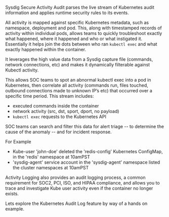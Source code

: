 
Sysdig Secure Activity Audit parses the live stream of Kubernetes audit information and applies runtime security rules to its events.

All activity is mapped against specific Kubernetes metadata, such as namespace, deployment and pod. This, along with timestamped records of activity within individual pods, allows teams to quickly troubleshoot exactly what happened, where it happened and who or what instigated it. Essentially it helps join the dots between who ran `kubectl exec` and what exactly happened within the container.

It leverages the high value data from a Sysdig capture file (commands, network connections, etc) and makes it dynamically filterable against Kubectl activity.

This allows SOC teams to spot an abnormal kubectl exec into a pod in Kubernetes, then correlate all activity (commands run, files touched, outbound connections made to unknown IP’s etc) that occurred over a specific time period.  This stream includes:

 - executed commands inside the container
 - network activity (src, dst, sport, dport, no payload)
 - `kubectl exec` requests to the Kubernetes API

SOC teams can search and filter this data for alert triage -- to determine the cause of the anomaly -- and for incident response.

For Example
 - Kube-user 'john-doe' deleted the 'redis-config' Kubernetes ConfigMap, in the 'redis' namespace at 10amPST
 - 'sysdig-agent' service account in the 'sysdig-agent' namespace listed the cluster namespaces at 10amPST

Activity Logging also provides an audit logging process, a common requirement for SOC2, PCI, ISO, and HIPAA compliance, and allows you to trace and investigate Kube user activity even if the container no longer exists.

Lets explore the Kubernetes Audit Log feature by way of a hands on example.
